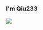 ### I'm Qiu233

<img src="https://github-readme-stats.vercel.app/api/top-langs/?username=Qiu233&layout=compact&hide=html,javascript,css,hlsl,batchfile&count_private=true"/>
